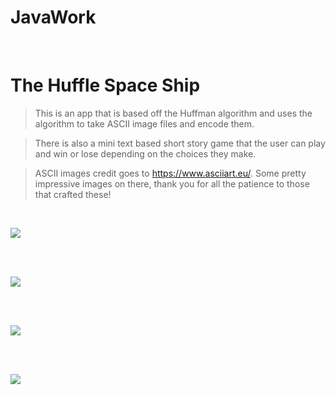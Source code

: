 # JavaWork

</br>

# The Huffle Space Ship
> This is an app that is based off the Huffman algorithm and uses the algorithm to take ASCII image files and encode them.


> There is also a mini text based short story game that the user can play and win or lose depending on the choices they make. 


> ASCII images credit goes to https://www.asciiart.eu/. Some pretty impressive images on there, thank you for all the patience to those that crafted these!

</br>

[![ ](http://g.recordit.co/41Y124buzC.gif)]()

</br>

</br>

[![](http://g.recordit.co/RQEjz0D3FX.gif)]()

</br>

</br>

[![](http://g.recordit.co/6jeVH3XqnP.gif)]()

</br>

</br>

[![](http://g.recordit.co/MqRVJnsHEj.gif)]()
